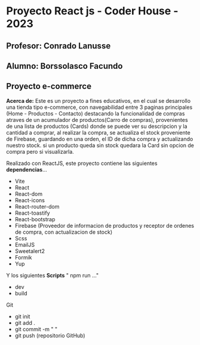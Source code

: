 # Proyecto React js - Coder House - 2023
## **Profesor**: Conrado Lanusse
## **Alumno**: Borssolasco Facundo

## **Proyecto e-commerce**

**Acerca de:** Este es un proyecto a fines educativos, en el cual se desarrollo una tienda tipo e-commerce, con navegabilidad entre 3 paginas principales (Home - Productos - Contacto) destacando la funcionalidad de compras atraves de un acumulador de productos(Carro de compras), provenientes de una lista de productos (Cards) donde se puede ver su descripcion y la cantidad a comprar, al realizar la compra, se actualiza el stock proveniente de Firebase, guardando en una orden, el ID de dicha compra y actualizando nuestro stock. si un producto queda sin stock quedara la Card sin opcion de compra pero si visualizarla.


Realizado con ReactJS, este proyecto contiene las siguientes **dependencias**...
* Vite
* React 
* React-dom 
* React-icons 
* React-router-dom  
* React-toastify 
* React-bootstrap
* Firebase (Proveedor de informacion de productos y receptor de ordenes de compra, con actualizacion de stock)
* Scss
* EmailJS
* Sweetalert2
* Formik
* Yup

Y los siguientes **Scripts** " npm run ..."

* dev
* build


Git 

* git init 
* git add .
* git commit -m " "
* git push (repositorio GitHub)